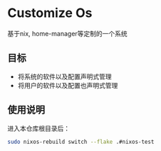 # Customize Os

基于nix, home-manager等定制的一个系统


## 目标
* 将系统的软件以及配置声明式管理
* 将用户的软件以及配置也声明式管理

## 使用说明
进入本仓库根目录后：
```bash
sudo nixos-rebuild switch --flake .#nixos-test
```